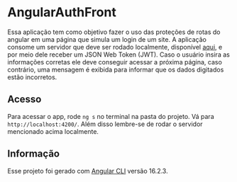 # AngularAuthFront

Essa aplicação tem como objetivo fazer o uso das proteções de rotas do angular em uma página que simula um login de um site. A aplicação consome um servidor que deve ser rodado localmente, disponível [aqui](https://github.com/troquatte/curso-de-angular-fake-jwt), e por meio dele receber um JSON Web Token (JWT). Caso o usuário insira as informações corretas ele deve conseguir acessar a próxima página, caso contrário, uma mensagem é exibida para informar que os dados digitados estão incorretos.

## Acesso

Para acessar o app, rode `ng s` no terminal na pasta do projeto. Vá para `http://localhost:4200/`. Além disso lembre-se de rodar o servidor mencionado acima localmente.

## Informação

Esse projeto foi gerado com [Angular CLI](https://github.com/angular/angular-cli) versão 16.2.3.
